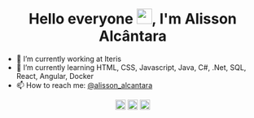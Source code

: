 <h1 align="center">Hello everyone <img src="https://raw.githubusercontent.com/kaueMarques/kaueMarques/master/hi.gif" width="30px">, I'm Alisson Alcântara</h1>

- 🔭 I’m currently working at Iteris
- 🌱 I’m currently learning HTML, CSS, Javascript, Java, C#, .Net, SQL, React, Angular, Docker
- 📫 How to reach me: [@alisson_alcantara](https://www.instagram.com/alisson_alcantara/)


<p align="center">
<a href="https://twitter.com/TheNewestKillm1" target="blank"><img align="center" src="https://cdn.jsdelivr.net/npm/simple-icons@3.0.1/icons/twitter.svg" alt="alisson-amaral-silva" height="20" width="20" /></a>
<a href="https://www.linkedin.com/in/alisson-amaral/" target="blank"><img align="center" src="https://cdn.jsdelivr.net/npm/simple-icons@3.0.1/icons/linkedin.svg" alt="alisson-amaral-silva" height="20" width="20" /></a>
<a href="https://www.instagram.com/alisson_alcantara/" target="blank"><img align="center" src="https://cdn.jsdelivr.net/npm/simple-icons@3.0.1/icons/instagram.svg" alt="alisson-amaral-silva" height="20" width="20" /></a>
</p>
